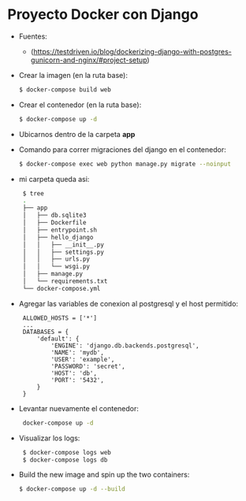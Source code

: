 # Proyecto Docker con Django
 - Fuentes:
    * (https://testdriven.io/blog/dockerizing-django-with-postgres-gunicorn-and-nginx/#project-setup)
 
 - Crear la imagen (en la ruta base):
    ```sh
    $ docker-compose build web
    ```
 - Crear el contenedor (en la ruta base):
    ```sh
    $ docker-compose up -d
    ```
 - Ubicarnos dentro de la carpeta **app**
 - Comando para correr migraciones del django en el contenedor:
    ```sh    
    $ docker-compose exec web python manage.py migrate --noinput
    ```
 - mi carpeta queda asi:
   ```sh 
    $ tree
    .
    ├── app
    │   ├── db.sqlite3
    │   ├── Dockerfile
    │   ├── entrypoint.sh
    │   ├── hello_django
    │   │   ├── __init__.py
    │   │   ├── settings.py
    │   │   ├── urls.py
    │   │   └── wsgi.py
    │   ├── manage.py
    │   └── requirements.txt
    └── docker-compose.yml
    ```
 - Agregar las variables de conexion al postgresql y el host permitido:
   ```
    ALLOWED_HOSTS = ['*']
    ...
    DATABASES = {
        'default': {
            'ENGINE': 'django.db.backends.postgresql',
            'NAME': 'mydb',
            'USER': 'example',
            'PASSWORD': 'secret',
            'HOST': 'db',
            'PORT': '5432',
        }
    }
    ```
 - Levantar nuevamente el contenedor:
   ```sh
    docker-compose up -d
   ```
 - Visualizar los logs:
   ```sh
    $ docker-compose logs web
    $ docker-compose logs db
   ```
 - Build the new image and spin up the two containers:
    ```sh
    $ docker-compose up -d --build
    ```